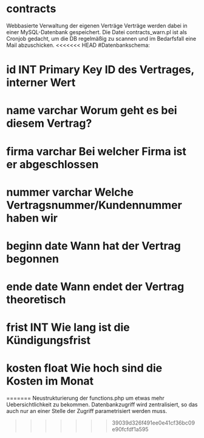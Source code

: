 # contracts
Webbasierte Verwaltung der eigenen Verträge
Verträge werden dabei in einer MySQL-Datenbank gespeichert.
Die Datei contracts_warn.pl ist als Cronjob gedacht, um die DB regelmäßig zu scannen
und im Bedarfsfall eine Mail abzuschicken.
<<<<<<< HEAD
#Datenbankschema:
# id		INT		Primary Key		ID des Vertrages, interner Wert
# name		varchar					Worum geht es bei diesem Vertrag?
# firma		varchar					Bei welcher Firma ist er abgeschlossen
# nummer	varchar					Welche Vertragsnummer/Kundennummer haben wir
# beginn	date					Wann hat der Vertrag begonnen
# ende		date					Wann endet der Vertrag theoretisch
# frist		INT						Wie lang ist die Kündigungsfrist
# kosten	float					Wie hoch sind die Kosten im Monat
=======
Neustrukturierung der functions.php um etwas mehr Uebersichtlichkeit zu bekommen.
Datenbankzugriff wird zentralisiert, so das auch nur an einer Stelle der Zugriff
parametrisiert werden muss.
>>>>>>> 39039d326f491ee0e41cf36bc09e90fcfdf1a595
